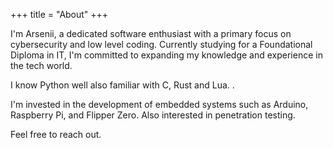 +++
title = "About"
+++

I'm Arsenii, a dedicated software enthusiast with a primary focus on cybersecurity and low level coding. Currently studying for a Foundational Diploma in IT, I'm committed to expanding my knowledge and experience in the tech world.

I know Python well also familiar with C, Rust and Lua. .

I'm invested in the development of embedded systems such as Arduino, Raspberry Pi, and Flipper Zero. Also interested in penetration testing. 

Feel free to reach out.
